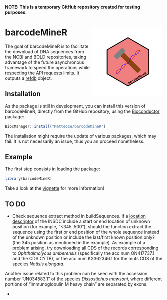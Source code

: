 
<!-- README.md is generated from README.Rmd. Please edit that file -->

**NOTE: This is a temporary GitHub repository created for testing
purposes.**

# barcodeMineR <img src='man/figures/barcodeMineR_logo.png' align="right" height="220" />

<!-- badges: start -->
<!-- badges: end -->

The goal of barcodeMineR is to facilitate the download of DNA sequences
from the NCBI and BOLD repositories, taking advantage of the future
asynchronous framework to speed the operations while respecting the API
requests limits. It outputs a
[refdb](https://github.com/fkeck/refdb?tab=readme-ov-file#refdb-a-reference-database-manager-for-r)
object.

## Installation

As the package is still in development, you can install this version of
barcodeMineR, directly from the GitHub repository, using the
[Bioconductor](https://www.bioconductor.org/install/) package:

``` r
BiocManager::install("MatteoCe/barcodeMineR")
```

The installation might require the update of various packages, which may
fail. It is not necessarily an issue, thus you an proceed nonetheless.

## Example

The first step consists in loading the package:

``` r
library(barcodeMineR)
```

Take a look at the [vignette](doc/intro_barcodeMineR.html) for more
information!

## TO DO

- Check sequence extract method in buildSequences. If a [location
  descriptor](https://www.insdc.org/submitting-standards/feature-table/#3.4.3)
  of the INSDC include a start or end location of unknown position (for
  example, “\<345..500”), should the function extract the sequence using
  the first or end position of the whole sequence instead of the unknown
  position or include the last/first known position only? (the 345
  position as mentioned in the example). As example of a problem
  arising, try downloading all CDS of the records corresponding to
  *Ophthalmolycus amberensis* (specifically the acc num ON417737.1 and
  the CDS CYTB), or the acc num KX362346.1 for the muts CDS of the
  species *Notisis elongata*.

Another issue related to this problem can be seen with the accession
number “JN034583.1” of the species *Dissostichus mawsoni*, where
different portions of “immunoglobulin M heavy chain” are separated by
exons.

- 
